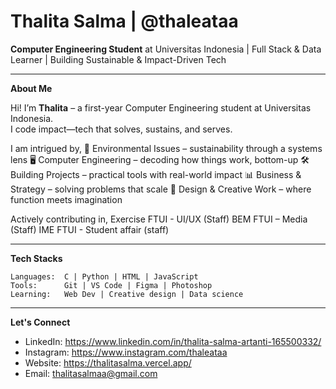 # Thalita Salma | @thaleataa
**Computer Engineering Student** at Universitas Indonesia | Full Stack & Data Learner | Building Sustainable & Impact-Driven Tech

---

**About Me**

Hi! I’m **Thalita** – a first-year Computer Engineering student at Universitas Indonesia.  
I code impact—tech that solves, sustains, and serves.

I am intrigued by,
🌿 Environmental Issues – sustainability through a systems lens
🖥️ Computer Engineering – decoding how things work, bottom-up
🛠️ Building Projects – practical tools with real-world impact
📊 Business & Strategy – solving problems that scale
🎨 Design & Creative Work – where function meets imagination

Actively contributing in,
Exercise FTUI - UI/UX (Staff)
BEM FTUI – Media (Staff)
IME FTUI - Student affair (staff)

---
**Tech Stacks**
```
Languages:  C | Python | HTML | JavaScript
Tools:      Git | VS Code | Figma | Photoshop
Learning:   Web Dev | Creative design | Data science
```
---

**Let's Connect**
- LinkedIn: https://www.linkedin.com/in/thalita-salma-artanti-165500332/
- Instagram: https://www.instagram.com/thaleataa
- Website: https://thalitasalma.vercel.app/
- Email: thalitasalmaa@gmail.com


